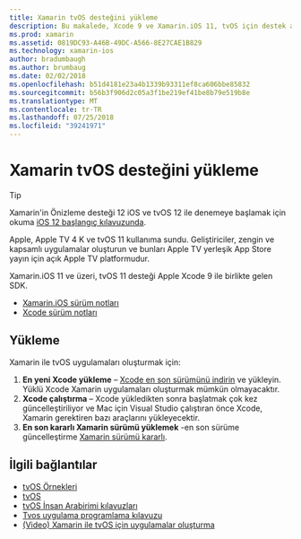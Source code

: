 ```yaml
---
title: Xamarin tvOS desteğini yükleme
description: Bu makalede, Xcode 9 ve Xamarin.iOS 11, tvOS için destek açıklanır ve Xamarin ile tvOS uygulamaları geliştirmek için ayarlamak ayarlama ile ilgili kısa yönerge sağlar.
ms.prod: xamarin
ms.assetid: 0819DC93-A46B-49DC-A566-8E27CAE1B829
ms.technology: xamarin-ios
author: bradumbaugh
ms.author: brumbaug
ms.date: 02/02/2018
ms.openlocfilehash: b51d4181e23a4b1339b93311ef8ca606bbe85832
ms.sourcegitcommit: b56b3f906d2c05a3f1be219ef41be8b79e519b8e
ms.translationtype: MT
ms.contentlocale: tr-TR
ms.lasthandoff: 07/25/2018
ms.locfileid: "39241971"
---
```

# <a name="installing-tvos-support-in-xamarin"></a>Xamarin tvOS desteğini yükleme

> [!TIP]
> Xamarin'in Önizleme desteği 12 iOS ve tvOS 12 ile denemeye başlamak için okuma [iOS 12 başlangıç kılavuzunda](~/ios/platform/introduction-to-ios12/get-started.md).

Apple, Apple TV 4 K ve tvOS 11 kullanıma sundu. Geliştiriciler, zengin ve kapsamlı uygulamalar oluşturun ve bunları Apple TV yerleşik App Store yayın için açık Apple TV platformudur.

Xamarin.iOS 11 ve üzeri, tvOS 11 desteği Apple Xcode 9 ile birlikte gelen SDK.

- [Xamarin.iOS sürüm notları](https://developer.xamarin.com/releases/ios/)
- [Xcode sürüm notları](https://developer.apple.com/library/content/releasenotes/DeveloperTools/RN-Xcode/Chapters/Introduction.html#//apple_ref/doc/uid/TP40001051-CH1-SW876)

## <a name="installation"></a>Yükleme

Xamarin ile tvOS uygulamaları oluşturmak için:

1. **En yeni Xcode yükleme** – [Xcode en son sürümünü indirin](https://developer.apple.com/xcode/download/) ve yükleyin. Yüklü Xcode Xamarin uygulamaları oluşturmak mümkün olmayacaktır. 
2. **Xcode çalıştırma** – Xcode yükledikten sonra başlatmak çok kez güncelleştiriliyor ve Mac için Visual Studio çalıştıran önce Xcode, Xamarin gerektiren bazı araçlarını yükleyecektir.
3. **En son kararlı Xamarin sürümü yüklemek** -en son sürüme güncelleştirme [Xamarin sürümü kararlı](https://github.com/xamarin/recipes/tree/master/Recipes/cross-platform/ide/change_updates_channel).

## <a name="related-links"></a>İlgili bağlantılar

- [tvOS Örnekleri](https://developer.xamarin.com/samples/tvos/all/)
- [tvOS](https://developer.apple.com/tvos/)
- [tvOS İnsan Arabirimi kılavuzları](https://developer.apple.com/tvos/human-interface-guidelines/)
- [Tvos uygulama programlama kılavuzu](https://developer.apple.com/library/prerelease/tvos/documentation/General/Conceptual/AppleTV_PG/)
- [(Video) Xamarin ile tvOS için uygulamalar oluşturma](https://university.xamarin.com/lightninglectures/tvos-with-xamarin)
